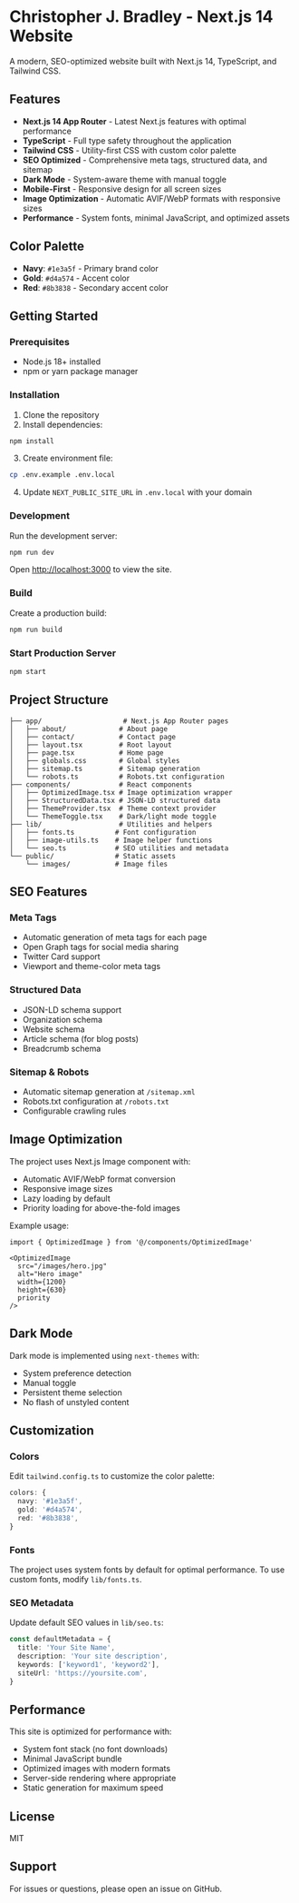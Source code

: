 # Christopher J. Bradley - Next.js 14 Website

A modern, SEO-optimized website built with Next.js 14, TypeScript, and Tailwind CSS.

## Features

- **Next.js 14 App Router** - Latest Next.js features with optimal performance
- **TypeScript** - Full type safety throughout the application
- **Tailwind CSS** - Utility-first CSS with custom color palette
- **SEO Optimized** - Comprehensive meta tags, structured data, and sitemap
- **Dark Mode** - System-aware theme with manual toggle
- **Mobile-First** - Responsive design for all screen sizes
- **Image Optimization** - Automatic AVIF/WebP formats with responsive sizes
- **Performance** - System fonts, minimal JavaScript, and optimized assets

## Color Palette

- **Navy**: `#1e3a5f` - Primary brand color
- **Gold**: `#d4a574` - Accent color
- **Red**: `#8b3838` - Secondary accent color

## Getting Started

### Prerequisites

- Node.js 18+ installed
- npm or yarn package manager

### Installation

1. Clone the repository
2. Install dependencies:

```bash
npm install
```

3. Create environment file:

```bash
cp .env.example .env.local
```

4. Update `NEXT_PUBLIC_SITE_URL` in `.env.local` with your domain

### Development

Run the development server:

```bash
npm run dev
```

Open [http://localhost:3000](http://localhost:3000) to view the site.

### Build

Create a production build:

```bash
npm run build
```

### Start Production Server

```bash
npm start
```

## Project Structure

```
├── app/                    # Next.js App Router pages
│   ├── about/             # About page
│   ├── contact/           # Contact page
│   ├── layout.tsx         # Root layout
│   ├── page.tsx           # Home page
│   ├── globals.css        # Global styles
│   ├── sitemap.ts         # Sitemap generation
│   └── robots.ts          # Robots.txt configuration
├── components/            # React components
│   ├── OptimizedImage.tsx # Image optimization wrapper
│   ├── StructuredData.tsx # JSON-LD structured data
│   ├── ThemeProvider.tsx  # Theme context provider
│   └── ThemeToggle.tsx    # Dark/light mode toggle
├── lib/                   # Utilities and helpers
│   ├── fonts.ts          # Font configuration
│   ├── image-utils.ts    # Image helper functions
│   └── seo.ts            # SEO utilities and metadata
└── public/               # Static assets
    └── images/           # Image files
```

## SEO Features

### Meta Tags
- Automatic generation of meta tags for each page
- Open Graph tags for social media sharing
- Twitter Card support
- Viewport and theme-color meta tags

### Structured Data
- JSON-LD schema support
- Organization schema
- Website schema
- Article schema (for blog posts)
- Breadcrumb schema

### Sitemap & Robots
- Automatic sitemap generation at `/sitemap.xml`
- Robots.txt configuration at `/robots.txt`
- Configurable crawling rules

## Image Optimization

The project uses Next.js Image component with:
- Automatic AVIF/WebP format conversion
- Responsive image sizes
- Lazy loading by default
- Priority loading for above-the-fold images

Example usage:

```tsx
import { OptimizedImage } from '@/components/OptimizedImage'

<OptimizedImage
  src="/images/hero.jpg"
  alt="Hero image"
  width={1200}
  height={630}
  priority
/>
```

## Dark Mode

Dark mode is implemented using `next-themes` with:
- System preference detection
- Manual toggle
- Persistent theme selection
- No flash of unstyled content

## Customization

### Colors

Edit `tailwind.config.ts` to customize the color palette:

```typescript
colors: {
  navy: '#1e3a5f',
  gold: '#d4a574',
  red: '#8b3838',
}
```

### Fonts

The project uses system fonts by default for optimal performance. To use custom fonts, modify `lib/fonts.ts`.

### SEO Metadata

Update default SEO values in `lib/seo.ts`:

```typescript
const defaultMetadata = {
  title: 'Your Site Name',
  description: 'Your site description',
  keywords: ['keyword1', 'keyword2'],
  siteUrl: 'https://yoursite.com',
}
```

## Performance

This site is optimized for performance with:
- System font stack (no font downloads)
- Minimal JavaScript bundle
- Optimized images with modern formats
- Server-side rendering where appropriate
- Static generation for maximum speed

## License

MIT

## Support

For issues or questions, please open an issue on GitHub.
